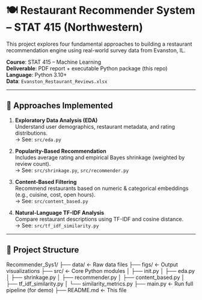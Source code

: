 # 🍽️ Restaurant Recommender System – STAT 415 (Northwestern)

This project explores four fundamental approaches to building a restaurant recommendation engine using real-world survey data from Evanston, IL.

**Course**: STAT 415 – Machine Learning  
**Deliverable**: PDF report + executable Python package (this repo)  
**Language**: Python 3.10+  
**Data**: `Evanston_Restaurant_Reviews.xlsx`

---

## 📌 Approaches Implemented

1. **Exploratory Data Analysis (EDA)**  
   Understand user demographics, restaurant metadata, and rating distributions.  
   → See: `src/eda.py`

2. **Popularity-Based Recommendation**  
   Includes average rating and empirical Bayes shrinkage (weighted by review count).  
   → See: `src/shrinkage.py`, `src/recommender.py`

3. **Content-Based Filtering**  
   Recommend restaurants based on numeric & categorical embeddings (e.g., cuisine, cost, open hours).  
   → See: `src/content_based.py`

4. **Natural-Language TF-IDF Analysis**  
   Compare restaurant descriptions using TF-IDF and cosine distance.  
   → See: `src/tf_idf_similarity.py`

---

## 📂 Project Structure
Recommender_Sys1/ ├── data/ ← Raw data files ├── figs/ ← Output visualizations ├── src/ ← Core Python modules │ ├── init.py │ ├── eda.py │ ├── shrinkage.py │ ├── recommender.py │ ├── content_based.py │ ├── tf_idf_similarity.py │ └── similarity_metrics.py ├── main.py ← Run full pipeline (for demo) ├── README.md ← This file



